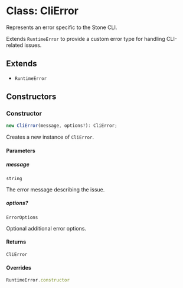 # Class: CliError

Represents an error specific to the Stone CLI.

Extends `RuntimeError` to provide a custom error type for handling CLI-related issues.

## Extends

- `RuntimeError`

## Constructors

### Constructor

```ts
new CliError(message, options?): CliError;
```

Creates a new instance of `CliError`.

#### Parameters

##### message

`string`

The error message describing the issue.

##### options?

`ErrorOptions`

Optional additional error options.

#### Returns

`CliError`

#### Overrides

```ts
RuntimeError.constructor
```
